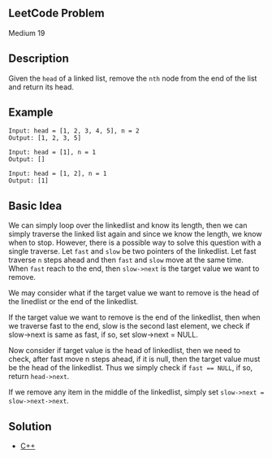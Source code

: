 ## LeetCode Problem
Medium 19

## Description
Given the `head` of a linked list, remove the `nth` node from the end of the list and return its head.

## Example
```
Input: head = [1, 2, 3, 4, 5], n = 2
Output: [1, 2, 3, 5]

Input: head = [1], n = 1
Output: []

Input: head = [1, 2], n = 1
Output: [1]
```

## Basic Idea
We can simply loop over the linkedlist and know its length, then we can simply traverse the linked list again and since we know the length, we know when to stop. However, there is a possible way to solve this question with a single traverse. Let `fast` and `slow` be two pointers of the linkedlist. Let fast traverse `n` steps ahead and then `fast` and `slow` move at the same time. When `fast` reach to the end, then `slow->next` is the target value we want to remove.

We may consider what if the target value we want to remove is the head of the linedlist or the end of the linkedlist.

If the target value we want to remove is the end of the linkedlist, then when we traverse fast to the end, slow is the second last element, we check if slow->next is same as fast, if so, set slow->next = NULL.

Now consider if target value is the head of linkedlist, then we need to check, after fast move n steps ahead, if it is null, then the target value must be the head of the linkedlist. Thus we simply check if `fast == NULL`, if so, return `head->next`.

If we remove any item in the middle of the linkedlist, simply set `slow->next = slow->next->next`.

## Solution
- [C++](./solution.cpp)